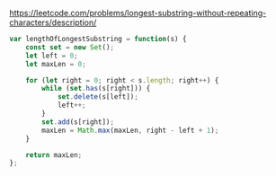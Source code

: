 https://leetcode.com/problems/longest-substring-without-repeating-characters/description/

```js
var lengthOfLongestSubstring = function(s) {
    const set = new Set();
    let left = 0;
    let maxLen = 0;

    for (let right = 0; right < s.length; right++) {
        while (set.has(s[right])) {
            set.delete(s[left]);
            left++;
        }
        set.add(s[right]);
        maxLen = Math.max(maxLen, right - left + 1);
    }

    return maxLen;
};
```